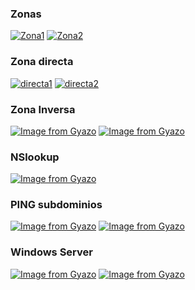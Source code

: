 ### Zonas ###

[![Zona1](https://i.gyazo.com/8f2397d208456cf30b3e4e5ab9cb1e17.png)](https://gyazo.com/8f2397d208456cf30b3e4e5ab9cb1e17)
[![Zona2](https://i.gyazo.com/390c7f0caef07d275963d011763f73a0.png)](https://gyazo.com/390c7f0caef07d275963d011763f73a0)

### Zona directa ###

[![directa1](https://i.gyazo.com/799cc2e91c76dc9bebd960d80cf41daf.png)](https://gyazo.com/799cc2e91c76dc9bebd960d80cf41daf)
[![directa2](https://i.gyazo.com/0bd6db699d458e9e3eefe340943436d8.png)](https://gyazo.com/0bd6db699d458e9e3eefe340943436d8)

### Zona Inversa ###

[![Image from Gyazo](https://i.gyazo.com/8623799585283dc3a129203858179b27.png)](https://gyazo.com/8623799585283dc3a129203858179b27)
[![Image from Gyazo](https://i.gyazo.com/f2c48563746badf41c4a4a39d6ec3eb5.png)](https://gyazo.com/f2c48563746badf41c4a4a39d6ec3eb5)

### NSlookup ###

[![Image from Gyazo](https://i.gyazo.com/4c0219b3e68022a78251c1df88981fba.png)](https://gyazo.com/4c0219b3e68022a78251c1df88981fba)


### PING subdominios ###

[![Image from Gyazo](https://i.gyazo.com/d2c3a2f983bb0490aa2ba435704e86a3.png)](https://gyazo.com/d2c3a2f983bb0490aa2ba435704e86a3)
[![Image from Gyazo](https://i.gyazo.com/586fdb350856b2b14de761248b6973c5.png)](https://gyazo.com/586fdb350856b2b14de761248b6973c5)

### Windows Server ###

[![Image from Gyazo](https://i.gyazo.com/680cacb992fe016be316b447635f411e.png)](https://gyazo.com/680cacb992fe016be316b447635f411e)
[![Image from Gyazo](https://i.gyazo.com/dd5c5693731449f8f4257e519a17e0cc.png)](https://gyazo.com/dd5c5693731449f8f4257e519a17e0cc)


